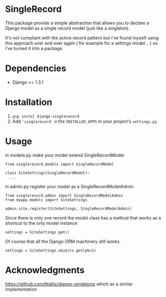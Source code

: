 SingleRecord
===========

This package provide a simple abstraction that allows you to declare a Django model as a single record model (just like a singleton).

It's not compliant with the active record pattern but i've found myself using this approach over and over again ( for example for a settings model... ) so i've turned it into a package.

Dependencies
============

* Django >= 1.3.1

Installation
============

1. ``pip instal django-singlerecord``
2. Add ``'singlerecord'`` o the `INSTALLED_APPS` in your project's ``settings.py`` 


Usage
=====

in models.py make your model extend SingleRecordModel

    from singlerecord.models import SingleRecordModel
    
    class SiteSettings(SingleRecordModel):
      ...

in admin.py register your model as a SingleRecordModelAdmin

    from singlerecord.admin import SingleRecordModelAdmin
    from myapp.models import SiteSettings
            
    admin.site.register(SiteSettings, SingleRecordModelAdmin)

Since there is only one record the model class has a method that works as a shortcut to the only model instance

``settings = SiteSettings.get()``

Of course that all the Django ORM machinery still works.

``settings = SiteSettings.objects.get(pk=1)``

Acknowledgments
===============

https://github.com/tttallis/django-singletons which as a similar implementation
